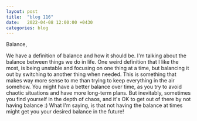 ```yaml
---
layout: post
title:  "blog 116"
date:   2022-04-08 12:00:00 +0430
categories: blog
---
```


Balance,

We have a definition of balance and how it should be. I'm talking about the balance between things we do in life. One weird definition that I like the most, is being unstable and focusing on one thing at a time, but balancing it out by switching to another thing when needed. This is something that makes way more sense to me than trying to keep everything in the air somehow. You might have a better balance over time, as you try to avoid chaotic situations and have more long-term plans. But inevitably, sometimes you find yourself in the depth of chaos, and it's OK to get out of there by not having balance :) What I'm saying, is that not having the balance at times might get you your desired balance in the future!

